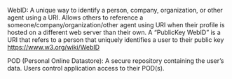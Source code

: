 WebID: A unique way to identify a person, company, organization, or other agent using a URI. Allows others to reference a someone/company/organization/other agent using URI when their profile is hosted on a different web server than their own. 
A “PublicKey WebID” is a URI that refers to a person that uniquely identifies a user to their public key
https://www.w3.org/wiki/WebID

POD (Personal Online Datastore): A secure repository containing the user’s data. Users control application access to their POD(s).
